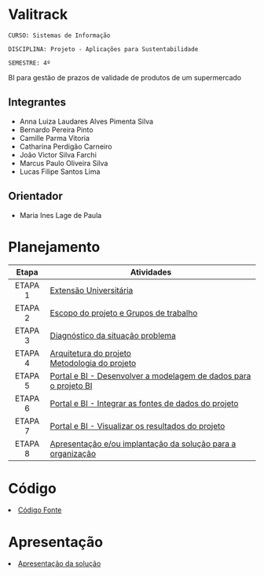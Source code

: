 # Valitrack

`CURSO: Sistemas de Informação`

`DISCIPLINA: Projeto - Aplicações para Sustentabilidade`

`SEMESTRE: 4º`

BI para gestão de prazos de validade de produtos de um supermercado

## Integrantes

- Anna Luiza Laudares Alves Pimenta Silva
- Bernardo Pereira Pinto
- Camille Parma Vitoria
- Catharina Perdigão Carneiro
- João Victor Silva Farchi
- Marcus Paulo Oliveira Silva
- Lucas Filipe Santos Lima

## Orientador

- Maria Ines Lage de Paula

# Planejamento

|  Etapa  | Atividades                                                                                          |
| :-----: | --------------------------------------------------------------------------------------------------- |
| ETAPA 1 | [Extensão Universitária]()
| ETAPA 2 | [Escopo do projeto e Grupos de trabalho](ESCOPO.md)                                                 |
| ETAPA 3 | [Diagnóstico da situação problema](DIAGNOSTICO.md)                                                  |
| ETAPA 4 | [Arquitetura do projeto](ARQUITETURA.md)<br>[Metodologia do projeto](METODOLOGIA.md)                |
| ETAPA 5 | [Portal e BI - Desenvolver a modelagem de dados para o projeto BI]()                                |
| ETAPA 6 | [Portal e BI - Integrar as fontes de dados do projeto]()                                            |
| ETAPA 7 | [Portal e BI - Visualizar os resultados do projeto]()                                               |
| ETAPA 8 | [Apresentação e/ou implantação da solução para a organização]()                                     |

# Código

<li><a href=""> Código Fonte</a></li>

# Apresentação

<li><a href=""> Apresentação da solução</a></li>
